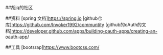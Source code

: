 ##胡jq的社区

##资料
[spring 文档]https://spring.io
[github仓库]https://github.com/Invoker1992/communtity
[github的oAuth的文档]https://developer.github.com/apps/building-oauth-apps/creating-an-oauth-app/


##工具
[bootsrap]https://www.bootcss.com/
